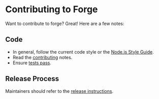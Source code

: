 Contributing to Forge
=====================

Want to contribute to forge? Great! Here are a few notes:

Code
----

* In general, follow the current code style or the [Node.js Style Guide][].
* Read the [contributing](./README.md#contributing) notes.
* Ensure [tests pass](./README.md#testing).

Release Process
---------------

Maintainers should refer to the [release instructions](./RELEASE.md).

[Node.js Style Guide]: http://nodeguide.com/style.html
[Semantic Versioning]: http://semver.org/
